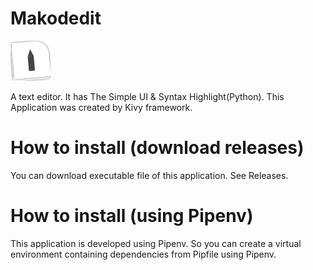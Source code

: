 # Makodedit

![Makodedit](https://raw.githubusercontent.com/Eleven-junichi2/makodedit/master/makodedit/images/makodedit.png)

A text editor.
It has The Simple UI & Syntax Highlight(Python).
This Application was created by Kivy framework.

# How to install (download releases)
You can download executable file of this application.
See Releases.

# How to install (using Pipenv)
This application is developed using Pipenv.
So you can create a virtual environment containing dependencies from Pipfile using Pipenv.
